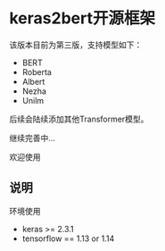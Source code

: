 # keras2bert开源框架

该版本目前为第三版，支持模型如下：   
- BERT  
- Roberta  
- Albert  
- Nezha  
- Unilm

后续会陆续添加其他Transformer模型。

继续完善中...

欢迎使用

## 说明

   环境使用  
   - keras >= 2.3.1  
   - tensorflow == 1.13 or 1.14
   

